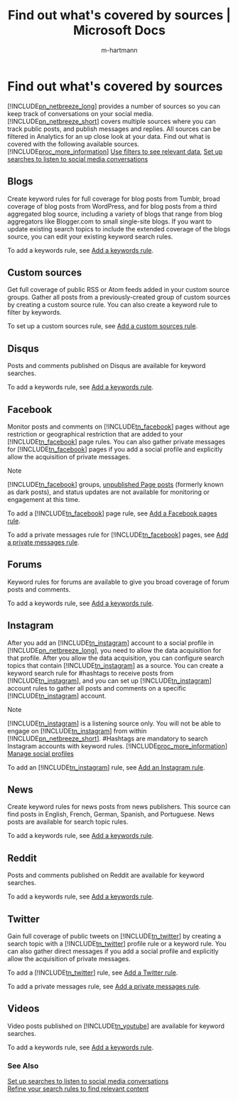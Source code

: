 ﻿---
title: "Find out what&#39;s covered by sources | Microsoft Docs"
 
description:

ms.custom: ""

ms.date: 2017-05-19
ms.reviewer: ""
ms.service: mse
ms.suite: ""
ms.tgt_pltfrm: ""
ms.topic: article
applies_to: "Social Engagement"
ms.assetid: 050283f4-bc5b-42e1-9885-ebdcfd786521
caps.latest.revision: 12
author: "m-hartmann"
ms.author: mhart
manager: sakudes
---
# Find out what&#39;s covered by sources
[!INCLUDE[pn_netbreeze_long](../includes/pn-netbreeze-long.md)] provides a number of sources so you can keep track of conversations on your social media. [!INCLUDE[pn_netbreeze_short](../includes/pn-netbreeze-short.md)] covers multiple sources where you can track public posts, and publish messages and replies. All sources can be filtered in Analytics for an up close look at your data. Find out what is covered with the following available sources. [!INCLUDE[proc_more_information](../includes/proc-more-information.md)] [Use filters to see relevant data](../social-engagement/use-filters.md), [Set up searches to listen to social media conversations](../social-engagement/set-up-searches.md)  
  
## Blogs  
 Create keyword rules for full coverage for blog posts from Tumblr, broad coverage of blog posts from WordPress, and for blog posts from a third aggregated blog source, including a variety of blogs that range from blog aggregators like Blogger.com to small single-site blogs. If you want to update existing search topics to include the extended coverage of the blogs source, you can edit your existing keyword search rules.  
  
 To add a keywords rule, see [Add a keywords rule](../social-engagement/add-rules-search-topic.md#addKeywordsRule).  
  
## Custom sources  
 Get full coverage of public RSS or Atom feeds added in your custom source groups. Gather all posts from a previously-created group of custom sources by creating a custom source rule. You can also create a keyword rule to filter by keywords.  
  
 To set up a custom sources rule, see [Add a custom sources rule](../social-engagement/add-rules-search-topic.md#customSourceRule).  
  
## Disqus  
 Posts and comments published on Disqus are available for keyword searches.  
  
 To add a keywords rule, see [Add a keywords rule](../social-engagement/add-rules-search-topic.md#addKeywordsRule).  
  
## Facebook  
 Monitor posts and comments on [!INCLUDE[tn_facebook](../includes/tn-facebook.md)] pages without age restriction or geographical restriction that are added to your [!INCLUDE[tn_facebook](../includes/tn-facebook.md)] page rules. You can also gather private messages for [!INCLUDE[tn_facebook](../includes/tn-facebook.md)] pages if you add a social profile and explicitly allow the acquisition of private messages.  
  
> [!NOTE]
> [!INCLUDE[tn_facebook](../includes/tn-facebook.md)] groups,  [unpublished Page posts](https://www.facebook.com/business/help/835452799843730) (formerly known as dark posts), and status updates are not available for monitoring or engagement at this time.  
  
 To add a [!INCLUDE[tn_facebook](../includes/tn-facebook.md)] page rule, see [Add a Facebook pages rule](../social-engagement/add-rules-search-topic.md#addFacebookRule).  
  
 To add a private messages rule for [!INCLUDE[tn_facebook](../includes/tn-facebook.md)] pages, see [Add a private messages rule](../social-engagement/add-rules-search-topic.md#privateMessagesRule).  
  
## Forums  
 Keyword rules for forums are available to give you broad coverage of forum posts and comments.  
  
 To add a keywords rule, see [Add a keywords rule](../social-engagement/add-rules-search-topic.md#addKeywordsRule).  
  
## Instagram  
 After you add an [!INCLUDE[tn_instagram](../includes/tn-instagram.md)] account to a social profile in [!INCLUDE[pn_netbreeze_long](../includes/pn-netbreeze-long.md)], you need to allow the data acquisition for that profile. After you allow the data acquisition, you can configure search topics that contain [!INCLUDE[tn_instagram](../includes/tn-instagram.md)] as a source. You can create a keyword search rule for #hashtags to receive posts from [!INCLUDE[tn_instagram](../includes/tn-instagram.md)], and you can set up [!INCLUDE[tn_instagram](../includes/tn-instagram.md)] account rules to gather all posts and comments on a specific [!INCLUDE[tn_instagram](../includes/tn-instagram.md)] account.  
  
> [!NOTE]
> [!INCLUDE[tn_instagram](../includes/tn-instagram.md)] is a listening source only. You will not be able to  engage on [!INCLUDE[tn_instagram](../includes/tn-instagram.md)] from within [!INCLUDE[pn_netbreeze_short](../includes/pn-netbreeze-short.md)].  #Hashtags are mandatory to search Instagram accounts with keyword rules. [!INCLUDE[proc_more_information](../includes/proc-more-information.md)] [Manage social profiles](../social-engagement/manage-social-profiles.md)  
  
 To add an [!INCLUDE[tn_instagram](../includes/tn-instagram.md)] rule, see [Add an Instagram rule](../social-engagement/add-rules-search-topic.md#instagram_rule).  
  
## News  
 Create keyword rules for news posts from news publishers. This source can find posts in English, French, German, Spanish, and Portuguese. News posts are available for search topic rules.  
  
 To add a keywords rule, see [Add a keywords rule](../social-engagement/add-rules-search-topic.md#addKeywordsRule).  
  
## Reddit  
 Posts and comments published on Reddit are available for keyword searches.  
  
 To add a keywords rule, see [Add a keywords rule](../social-engagement/add-rules-search-topic.md#addKeywordsRule).  
  
## Twitter  
 Gain full coverage of public tweets on [!INCLUDE[tn_twitter](../includes/tn-twitter.md)] by creating a search topic with a [!INCLUDE[tn_twitter](../includes/tn-twitter.md)] profile rule or a keyword rule. You can also gather direct messages if you add a social profile and explicitly allow the acquisition of private messages.  
  
 To add a [!INCLUDE[tn_twitter](../includes/tn-twitter.md)] rule, see [Add a Twitter rule](../social-engagement/add-rules-search-topic.md#addTwitterRule).  
  
 To add a private messages rule, see [Add a private messages rule](../social-engagement/add-rules-search-topic.md#privateMessagesRule).  
  
## Videos  
 Video posts published on [!INCLUDE[tn_youtube](../includes/tn-youtube.md)] are available for keyword searches.  
  
 To add a keywords rule, see [Add a keywords rule](../social-engagement/add-rules-search-topic.md#addKeywordsRule).  
  
### See Also  
 [Set up searches to listen to social media conversations](../social-engagement/set-up-searches.md)   
 [Refine your search rules to find relevant content](../social-engagement/refine-search-rules.md)
